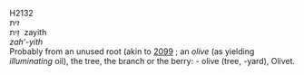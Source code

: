 H2132  
זית  
זַיִת ‎ zayith  
*zah‘-yith*  
Probably from an unused root (akin to [2099](h2099) ; an *olive* (as
yielding *illuminating* oil), the tree, the branch or the berry: - olive
(tree, -yard), Olivet.  

